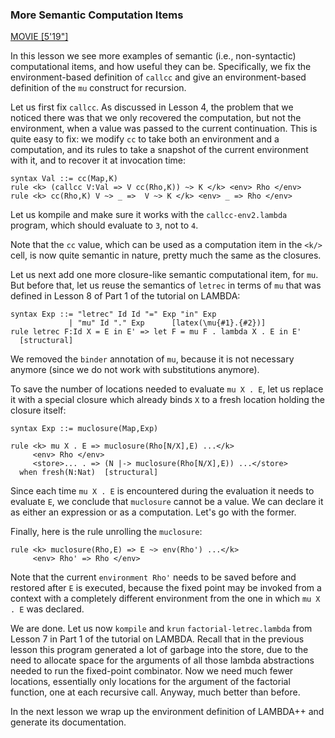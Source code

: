 ### More Semantic Computation Items

[MOVIE [5'19"]](http://youtu.be/dP3FW0kZN6k)

In this lesson we see more examples of semantic (i.e., non-syntactic)
computational items, and how useful they can be.  Specifically, we fix the
environment-based definition of `callcc` and give an environment-based
definition of the `mu` construct for recursion.

Let us first fix `callcc`.  As discussed in Lesson 4, the problem that we noticed
there was that we only recovered the computation, but not the environment, when
a value was passed to the current continuation.  This is quite easy to fix:
we modify `cc` to take both an environment and a computation, and its rules
to take a snapshot of the current environment with it, and to recover it at
invocation time:

    syntax Val ::= cc(Map,K)
    rule <k> (callcc V:Val => V cc(Rho,K)) ~> K </k> <env> Rho </env>
    rule <k> cc(Rho,K) V ~> _ =>  V ~> K </k> <env> _ => Rho </env>

Let us kompile and make sure it works with the `callcc-env2.lambda` program,
which should evaluate to `3`, not to `4`.

Note that the `cc` value, which can be used as a computation item in the `<k/>`
cell, is now quite semantic in nature, pretty much the same as the closures.

Let us next add one more closure-like semantic computational item, for `mu`.
But before that, let us reuse the semantics of `letrec` in terms of `mu` that
was defined in Lesson 8 of Part 1 of the tutorial on LAMBDA:

    syntax Exp ::= "letrec" Id Id "=" Exp "in" Exp
                 | "mu" Id "." Exp      [latex(\mu{#1}.{#2})]
    rule letrec F:Id X = E in E' => let F = mu F . lambda X . E in E'
      [structural]

We removed the `binder` annotation of `mu`, because it is not necessary
anymore (since we do not work with substitutions anymore).

To save the number of locations needed to evaluate `mu X . E`, let us replace
it with a special closure which already binds `X` to a fresh location holding the
closure itself:

    syntax Exp ::= muclosure(Map,Exp)

    rule <k> mu X . E => muclosure(Rho[N/X],E) ...</k>
         <env> Rho </env>
         <store>... . => (N |-> muclosure(Rho[N/X],E)) ...</store>
      when fresh(N:Nat)  [structural]

Since each time `mu X . E` is encountered during the evaluation it needs to
evaluate `E`, we conclude that `muclosure` cannot be a value.  We can declare it
as either an expression or as a computation.  Let's go with the former.

Finally, here is the rule unrolling the `muclosure`:

    rule <k> muclosure(Rho,E) => E ~> env(Rho') ...</k>
         <env> Rho' => Rho </env>

Note that the current `environment Rho'` needs to be saved before and
restored after `E` is executed, because the fixed point may be invoked
from a context with a completely different environment from the one
in which `mu X . E` was declared.

We are done.  Let us now `kompile` and `krun` `factorial-letrec.lambda` from
Lesson 7 in Part 1 of the tutorial on LAMBDA.  Recall that in the previous lesson
this program generated a lot of garbage into the store, due to the
need to allocate space for the arguments of all those lambda abstractions
needed to run the fixed-point combinator.  Now we need much fewer locations,
essentially only locations for the argument of the factorial function, one at
each recursive call.  Anyway, much better than before.

In the next lesson we wrap up the environment definition of LAMBDA++ and
generate its documentation.
